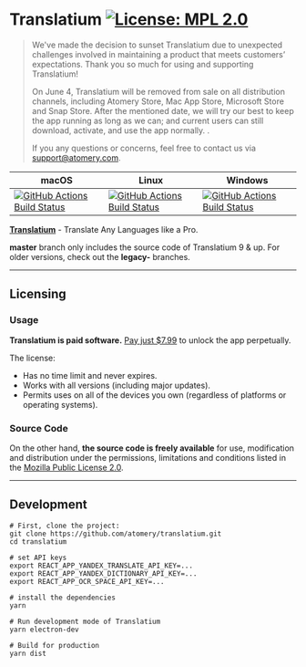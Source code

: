 # Translatium [![License: MPL 2.0](https://img.shields.io/badge/License-MPL%202.0-brightgreen.svg)](LICENSE)

<blockquote>
We've made the decision to sunset Translatium due to unexpected challenges involved in maintaining a product that meets customers’ expectations. Thank you so much for using and supporting Translatium!

On June 4, Translatium will be removed from sale on all distribution channels, including Atomery Store, Mac App Store, Microsoft Store and Snap Store. After the mentioned date, we will try our best to keep the app running as long as we can; and current users can still download, activate, and use the app normally. .

If you any questions or concerns, feel free to contact us via support@atomery.com.
</blockquote>

|macOS|Linux|Windows|
|---|---|---|
|[![GitHub Actions Build Status](https://github.com/atomery/translatium/workflows/macOS/badge.svg)](https://github.com/atomery/translatium/actions)|[![GitHub Actions Build Status](https://github.com/atomery/translatium/workflows/Linux/badge.svg)](https://github.com/atomery/translatium/actions)|[![GitHub Actions Build Status](https://github.com/atomery/translatium/workflows/Windows/badge.svg)](https://github.com/atomery/translatium/actions)|

**[Translatium](https://translatiumapp.com)** - Translate Any Languages like a Pro.

**master** branch only includes the source code of Translatium 9 & up. For older versions, check out the **legacy-** branches.

---
## Licensing
### Usage
**Translatium is paid software.**  [Pay just $7.99](https://webcatalog.onfastspring.com/translatium) to unlock the app perpetually.

The license:
- Has no time limit and never expires.
- Works with all versions (including major updates).
- Permits uses on all of the devices you own (regardless of platforms or operating systems).

### Source Code
On the other hand, **the source code is freely available** for use, modification and distribution under the permissions, limitations and conditions listed in the [Mozilla Public License 2.0](LICENSE).

---
## Development
```
# First, clone the project:
git clone https://github.com/atomery/translatium.git
cd translatium

# set API keys
export REACT_APP_YANDEX_TRANSLATE_API_KEY=...
export REACT_APP_YANDEX_DICTIONARY_API_KEY=...
export REACT_APP_OCR_SPACE_API_KEY=...

# install the dependencies
yarn

# Run development mode of Translatium
yarn electron-dev

# Build for production
yarn dist
```
